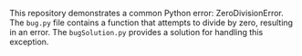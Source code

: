 This repository demonstrates a common Python error: ZeroDivisionError. The `bug.py` file contains a function that attempts to divide by zero, resulting in an error. The `bugSolution.py` provides a solution for handling this exception.